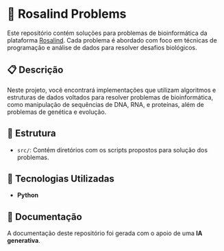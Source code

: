 # 🧬 Rosalind Problems

Este repositório contém soluções para problemas de bioinformática da plataforma [Rosalind](http://rosalind.info). Cada problema é abordado com foco em técnicas de programação e análise de dados para resolver desafios biológicos.

## 📋 Descrição

Neste projeto, você encontrará implementações que utilizam algoritmos e estruturas de dados voltados para resolver problemas de bioinformática, como manipulação de sequências de DNA, RNA, e proteínas, além de problemas de genética e evolução.

## 📂 Estrutura

- `src/`: Contém diretórios com os scripts propostos para solução dos problemas.

## 🚀 Tecnologias Utilizadas

- **Python** 

## 🤖 Documentação

A documentação deste repositório foi gerada com o apoio de uma **IA generativa**.
